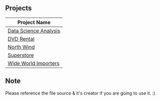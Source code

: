 ## Projects

|Project Name |
|-------------|
|[Data Science Analysis](https://github.com/kramakr30/MyPBI-Projects/tree/1ae36fe818c5dd4a4ee6766eac478bdae25dffaa/Data%20Science%20Analysis) |
|[DVD Rental](https://github.com/kramakr30/MyPBI-Projects/tree/40c0f8193087f3712a601cff1b233acd7656b10d/DVD%20Rental) |
|[North Wind](https://github.com/kramakr30/Data_Projects/tree/0d6f49d70ee817898ff3c911c4780d740ba25ee6/North%20Wind)|
|[Superstore](https://github.com/kramakr30/Data_Projects/tree/98ab9641a5fd2de6a0c17a8dd28708ed11fdf902/Superstore) |
|[Wide World Importers](https://github.com/kramakr30/Data_Projects/tree/3eb30f9de4edcf8085ba00456d16e77812085fed/Wide%20World%20Importers) |

## Note
Please reference the file source & it's creator if you are going to use it. :)
